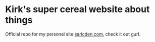 <h1>Kirk's super cereal website about things</h1>
Official repo for my personal site <a href="http://saricden.com/">saricden.com</a>, check it out gurl.